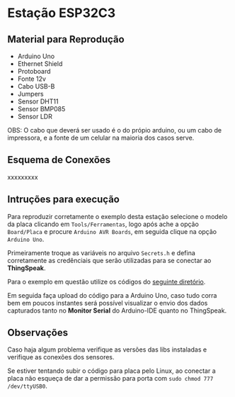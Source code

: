 # Estação ESP32C3

## Material para Reprodução

* Arduino Uno
* Ethernet Shield
* Protoboard
* Fonte 12v
* Cabo USB-B
* Jumpers
* Sensor DHT11
* Sensor BMP085
* Sensor LDR

OBS: O cabo que deverá ser usado é o do própio arduino, ou um cabo de impressora, e a fonte de um celular na maioria dos casos serve.


## Esquema de Conexões

xxxxxxxxx

## Intruções para execução

Para reproduzir corretamente o exemplo desta estação selecione o modelo da placa clicando em ```Tools/Ferramentas```, logo após ache a opção ```Board/Placa``` e procure ```Arduino AVR Boards```, em seguida clique na opção ```Arduino Uno```.

Primeiramente troque as variáveis no arquivo ```Secrets.h``` e defina corretamente as credênciais que serão utilizadas para se conectar ao __ThingSpeak__.

Para o exemplo em questão utilize os códigos do [seguinte diretório](/arduino_uno/arduino_station/). 

Em seguida faça upload do código para a Arduino Uno, caso tudo corra bem em poucos instantes será possível visualizar o envio dos dados capturados tanto no __Monitor Serial__ do Arduino-IDE quanto no ThingSpeak.

## Observações

Caso haja algum problema verifique as versões das libs instaladas e verifique as conexões dos sensores.

Se estiver tentando subir o código para placa pelo Linux, ao conectar a placa não esqueça de dar a permissão para porta com ```sudo chmod 777 /dev/ttyUSB0```. 

